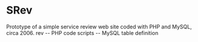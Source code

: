# SRev
Prototype of a simple service review web site coded with PHP and MySQL, circa 2006.
rev -- PHP code
scripts -- MySQL table definition
